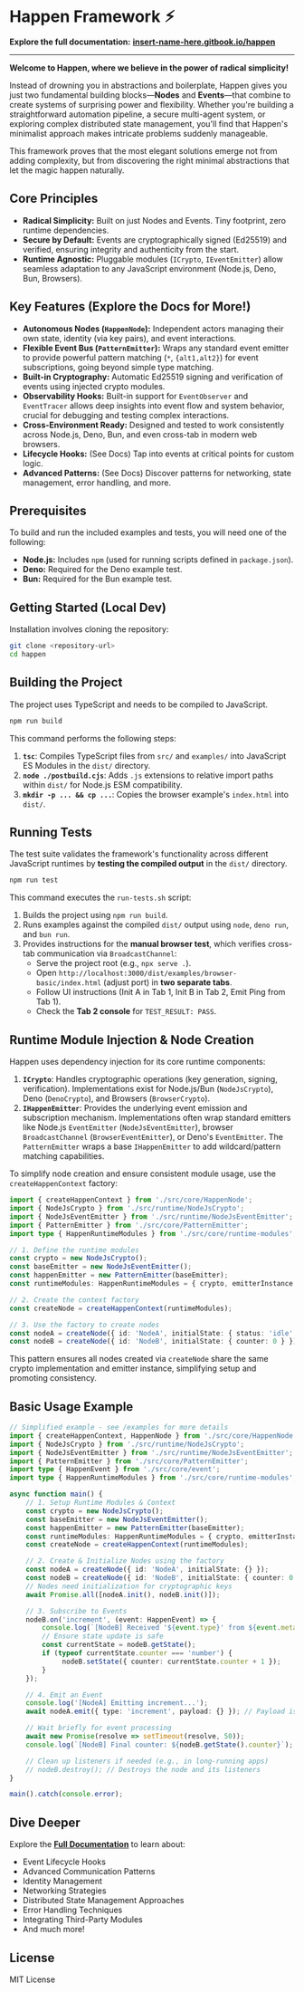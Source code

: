 # Happen Framework ⚡︎

**Explore the full documentation:** [**insert-name-here.gitbook.io/happen**](https://insert-name-here.gitbook.io/happen)

---

**Welcome to Happen, where we believe in the power of radical simplicity!**

Instead of drowning you in abstractions and boilerplate, Happen gives you just two fundamental building blocks—**Nodes** and **Events**—that combine to create systems of surprising power and flexibility. Whether you're building a straightforward automation pipeline, a secure multi-agent system, or exploring complex distributed state management, you'll find that Happen's minimalist approach makes intricate problems suddenly manageable.

This framework proves that the most elegant solutions emerge not from adding complexity, but from discovering the right minimal abstractions that let the magic happen naturally.

## Core Principles

*   **Radical Simplicity:** Built on just Nodes and Events. Tiny footprint, zero runtime dependencies.
*   **Secure by Default:** Events are cryptographically signed (Ed25519) and verified, ensuring integrity and authenticity from the start.
*   **Runtime Agnostic:** Pluggable modules (`ICrypto`, `IEventEmitter`) allow seamless adaptation to any JavaScript environment (Node.js, Deno, Bun, Browsers).

## Key Features (Explore the Docs for More!)

*   **Autonomous Nodes (`HappenNode`):** Independent actors managing their own state, identity (via key pairs), and event interactions.
*   **Flexible Event Bus (`PatternEmitter`):** Wraps any standard event emitter to provide powerful pattern matching (`*`, `{alt1,alt2}`) for event subscriptions, going beyond simple type matching.
*   **Built-in Cryptography:** Automatic Ed25519 signing and verification of events using injected crypto modules.
*   **Observability Hooks:** Built-in support for `EventObserver` and `EventTracer` allows deep insights into event flow and system behavior, crucial for debugging and testing complex interactions.
*   **Cross-Environment Ready:** Designed and tested to work consistently across Node.js, Deno, Bun, and even cross-tab in modern web browsers.
*   **Lifecycle Hooks:** (See Docs) Tap into events at critical points for custom logic.
*   **Advanced Patterns:** (See Docs) Discover patterns for networking, state management, error handling, and more.

## Prerequisites

To build and run the included examples and tests, you will need one of the following:

*   **Node.js:** Includes `npm` (used for running scripts defined in `package.json`).
*   **Deno:** Required for the Deno example test.
*   **Bun:** Required for the Bun example test.

## Getting Started (Local Dev)

Installation involves cloning the repository:

```bash
git clone <repository-url>
cd happen
```

## Building the Project

The project uses TypeScript and needs to be compiled to JavaScript.

```bash
npm run build
```

This command performs the following steps:

1.  **`tsc`**: Compiles TypeScript files from `src/` and `examples/` into JavaScript ES Modules in the `dist/` directory.
2.  **`node ./postbuild.cjs`**: Adds `.js` extensions to relative import paths within `dist/` for Node.js ESM compatibility.
3.  **`mkdir -p ... && cp ...`**: Copies the browser example's `index.html` into `dist/`.

## Running Tests

The test suite validates the framework's functionality across different JavaScript runtimes by **testing the compiled output** in the `dist/` directory.

```bash
npm run test
```

This command executes the `run-tests.sh` script:

1.  Builds the project using `npm run build`.
2.  Runs examples against the compiled `dist/` output using `node`, `deno run`, and `bun run`.
3.  Provides instructions for the **manual browser test**, which verifies cross-tab communication via `BroadcastChannel`:
    *   Serve the project root (e.g., `npx serve .`).
    *   Open `http://localhost:3000/dist/examples/browser-basic/index.html` (adjust port) in **two separate tabs**.
    *   Follow UI instructions (Init A in Tab 1, Init B in Tab 2, Emit Ping from Tab 1).
    *   Check the **Tab 2 console** for `TEST_RESULT: PASS`.

## Runtime Module Injection & Node Creation

Happen uses dependency injection for its core runtime components:

1.  **`ICrypto`**: Handles cryptographic operations (key generation, signing, verification). Implementations exist for Node.js/Bun (`NodeJsCrypto`), Deno (`DenoCrypto`), and Browsers (`BrowserCrypto`).
2.  **`IHappenEmitter`**: Provides the underlying event emission and subscription mechanism. Implementations often wrap standard emitters like Node.js `EventEmitter` (`NodeJsEventEmitter`), browser `BroadcastChannel` (`BrowserEventEmitter`), or Deno's `EventEmitter`. The `PatternEmitter` wraps a base `IHappenEmitter` to add wildcard/pattern matching capabilities.

To simplify node creation and ensure consistent module usage, use the `createHappenContext` factory:

```typescript
import { createHappenContext } from './src/core/HappenNode';
import { NodeJsCrypto } from './src/runtime/NodeJsCrypto';
import { NodeJsEventEmitter } from './src/runtime/NodeJsEventEmitter';
import { PatternEmitter } from './src/core/PatternEmitter';
import type { HappenRuntimeModules } from './src/core/runtime-modules';

// 1. Define the runtime modules
const crypto = new NodeJsCrypto();
const baseEmitter = new NodeJsEventEmitter();
const happenEmitter = new PatternEmitter(baseEmitter);
const runtimeModules: HappenRuntimeModules = { crypto, emitterInstance: happenEmitter };

// 2. Create the context factory
const createNode = createHappenContext(runtimeModules);

// 3. Use the factory to create nodes
const nodeA = createNode({ id: 'NodeA', initialState: { status: 'idle' } });
const nodeB = createNode({ id: 'NodeB', initialState: { counter: 0 } });
```

This pattern ensures all nodes created via `createNode` share the same crypto implementation and emitter instance, simplifying setup and promoting consistency.

## Basic Usage Example

```typescript
// Simplified example - see /examples for more details
import { createHappenContext, HappenNode } from './src/core/HappenNode';
import { NodeJsCrypto } from './src/runtime/NodeJsCrypto';
import { NodeJsEventEmitter } from './src/runtime/NodeJsEventEmitter';
import { PatternEmitter } from './src/core/PatternEmitter';
import type { HappenEvent } from './src/core/event';
import type { HappenRuntimeModules } from './src/core/runtime-modules';

async function main() {
    // 1. Setup Runtime Modules & Context
    const crypto = new NodeJsCrypto();
    const baseEmitter = new NodeJsEventEmitter();
    const happenEmitter = new PatternEmitter(baseEmitter);
    const runtimeModules: HappenRuntimeModules = { crypto, emitterInstance: happenEmitter };
    const createNode = createHappenContext(runtimeModules);

    // 2. Create & Initialize Nodes using the factory
    const nodeA = createNode({ id: 'NodeA', initialState: {} });
    const nodeB = createNode({ id: 'NodeB', initialState: { counter: 0 } });
    // Nodes need initialization for cryptographic keys
    await Promise.all([nodeA.init(), nodeB.init()]);

    // 3. Subscribe to Events
    nodeB.on('increment', (event: HappenEvent) => {
        console.log(`[NodeB] Received '${event.type}' from ${event.metadata.sender}`);
        // Ensure state update is safe
        const currentState = nodeB.getState();
        if (typeof currentState.counter === 'number') {
             nodeB.setState({ counter: currentState.counter + 1 });
        }
    });

    // 4. Emit an Event
    console.log('[NodeA] Emitting increment...');
    await nodeA.emit({ type: 'increment', payload: {} }); // Payload is optional

    // Wait briefly for event processing
    await new Promise(resolve => setTimeout(resolve, 50));
    console.log(`[NodeB] Final counter: ${nodeB.getState().counter}`); // Output: 1

    // Clean up listeners if needed (e.g., in long-running apps)
    // nodeB.destroy(); // Destroys the node and its listeners
}

main().catch(console.error);
```

## Dive Deeper

Explore the [**Full Documentation**](https://insert-name-here.gitbook.io/happen) to learn about:

*   Event Lifecycle Hooks
*   Advanced Communication Patterns
*   Identity Management
*   Networking Strategies
*   Distributed State Management Approaches
*   Error Handling Techniques
*   Integrating Third-Party Modules
*   And much more!

## License

MIT License
